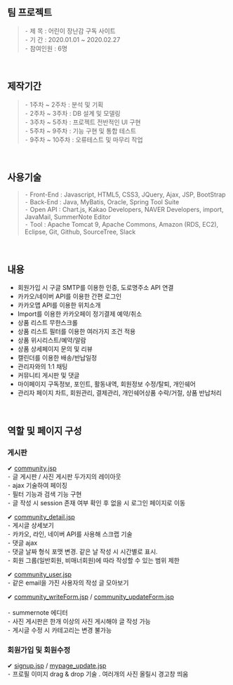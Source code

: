 ## 팀 프로젝트
> ⁃ 제   목 : 어린이 장난감 구독 사이트 <br>
> ⁃ 기   간 : 2020.01.01 ~ 2020.02.27 <br>
> ⁃ 참여인원 : 6명 <br>

<br>

## 제작기간 
> ⁃ 1주차 ~ 2주차 : 분석 및 기획 <br>
> ⁃ 2주차 ~ 3주차 : DB 설계 및 모델링 <br>
> ⁃ 3주차 ~ 5주차 : 프로젝트 전반적인 UI 구현 <br>
> ⁃ 5주차 ~ 9주차 : 기능 구현 및 통합 테스트 <br>
> ⁃ 9주차 ~ 10주차 : 오류테스트 및 마무리 작업 <br>

<br>

## 사용기술
> ⁃ Front-End : Javascript, HTML5, CSS3, JQuery, Ajax, JSP, BootStrap <br>
> ⁃ Back-End : Java, MyBatis, Oracle, Spring Tool Suite <br>
> ⁃ Open API : Chart.js, Kakao Developers, NAVER Developers, import, JavaMail, SummerNote Editor <br>
> ⁃ Tool : Apache Tomcat 9, Apache Commons, Amazon (RDS, EC2), Eclipse, Git, Github, SourceTree, Slack <br>

<br>
 
## 내용
* 회원가입 시 구글 SMTP를 이용한 인증, 도로명주소 API 연결
* 카카오/네이버 API를 이용한 간편 로그인
* 카카오맵 API를 이용한 위치소개
* Import를 이용한 카카오페이 정기결제 예약/취소
* 상품 리스트 무한스크롤
* 상품 리스트 필터를 이용한 여러가지 조건 적용
* 상품 위시리스트/예약/알람
* 상품 상세페이지 문의 및 리뷰
* 캘린더를 이용한 배송/반납일정
* 관리자와의 1:1 채팅
* 커뮤니티 게시판 및 댓글
* 마이페이지 구독정보, 포인트, 활동내역, 회원정보 수정/탈퇴, 개인쉐어
* 관리자 페이지 차트, 회원관리, 결제관리, 개인쉐어상품 수락/거절, 상품 반납처리

<br>

## 역할 및 페이지 구성

### 게시판
✔︎ [community.jsp](https://github.com/gyeom210/ONEDER/blob/master/bit_project/src/main/webapp/WEB-INF/views/community.jsp) <br>
⁃ 글 게시판 / 사진 게시판 두가지의 레이아웃 <br>
⁃ ajax 기술하여 페이징 <br>
⁃ 필터 기능과 검색 기능 구현 <br>
⁃ 글 작성 시 session 존재 여부 확인 후 없을 시 로그인 페이지로 이동 <br>

✔︎ [community_detail.jsp](https://github.com/gyeom210/ONEDER/blob/master/bit_project/src/main/webapp/WEB-INF/views/community_detail.jsp) <br>
⁃ 게시글 상세보기 <br>
⁃ 카카오, 라인, 네이버 API를 사용해 스크랩 기술 <br>
⁃ 댓글 ajax <br>
⁃ 댓글 날짜 형식 포맷 변경. 같은 날 작성 시 시간별로 표시. <br>
⁃ 회원 그룹(일반회원, 비매너회원)에 따라 작성할 수 있는 범위 제한 <br>

✔︎ [community_user.jsp](https://github.com/gyeom210/ONEDER/blob/master/bit_project/src/main/webapp/WEB-INF/views/community_user.jsp) <br>
⁃ 같은 email을 가진 사용자의 작성 글 모아보기 <br>

✔︎ [community_writeForm.jsp](https://github.com/gyeom210/ONEDER/blob/master/bit_project/src/main/webapp/WEB-INF/views/community_writeForm.jsp) / [community_updateForm.jsp](https://github.com/gyeom210/ONEDER/blob/master/bit_project/src/main/webapp/WEB-INF/views/community_updateForm.jsp) <br><br>
⁃ summernote 에디터 <br>
⁃ 사진 게시판은 한개 이상의 사진 게시해야 글 작성 가능 <br>
⁃ 게시글 수정 시 카테고리는 변경 불가능 <br>

### 회원가입 및 회원수정
✔︎ [signup.jsp](https://github.com/gyeom210/ONEDER/blob/master/bit_project/src/main/webapp/WEB-INF/views/signup.jsp) 
/ [mypage_update.jsp](https://github.com/gyeom210/ONEDER/blob/master/bit_project/src/main/webapp/WEB-INF/views/mypage/mypage_update.jsp) <br>
⁃ 프로필 이미지 drag & drop 기술 . 여러개의 사진 올릴시 경고창 띄움 <br>
  
<br>
